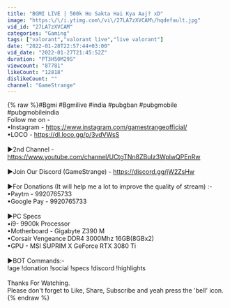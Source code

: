 ```yaml
---
title: "BGMI LIVE | 500k Ho Sakta Hai Kya Aaj? xD"
image: "https:\/\/i.ytimg.com\/vi\/27LA7zXVCAM\/hqdefault.jpg"
vid_id: "27LA7zXVCAM"
categories: "Gaming"
tags: ["valorant","valorant live","live valorant"]
date: "2022-01-28T22:57:44+03:00"
vid_date: "2022-01-27T21:45:52Z"
duration: "PT3H50M29S"
viewcount: "87781"
likeCount: "12818"
dislikeCount: ""
channel: "GameStrange"
---
```

{% raw %}#Bgmi #Bgmilive #india #pubgban #pubgmobile #pubgmobileindia<br />Follow me on -<br />•Instagram - <a rel="nofollow" target="blank" href="https://www.instagram.com/gamestrangeofficial/">https://www.instagram.com/gamestrangeofficial/</a><br />•LOCO - <a rel="nofollow" target="blank" href="https://dl.loco.gg/p/3vdVWsS">https://dl.loco.gg/p/3vdVWsS</a><br /><br />►2nd Channel - <a rel="nofollow" target="blank" href="https://www.youtube.com/channel/UCtgTNn8ZBuIz3WplwQPEnRw">https://www.youtube.com/channel/UCtgTNn8ZBuIz3WplwQPEnRw</a><br /><br />►Join Our Discord (GameStrange) - <a rel="nofollow" target="blank" href="https://discord.gg/jW2ZsHw">https://discord.gg/jW2ZsHw</a><br /><br /> ►For Donations (It will help me a lot to improve the quality of stream) :-<br />•Paytm - 9920765733<br />•Google Pay - 9920765733<br /><br /> ►PC Specs <br />•i9- 9900k Processor<br />•Motherboard - Gigabyte Z390 M<br />•Corsair Vengeance DDR4 3000Mhz 16GB(8GBx2)<br />•GPU - MSI SUPRIM X GeForce RTX 3080 Ti<br /><br /> ►BOT Commands:-<br />!age !donation !social !specs !discord !highlights<br /><br />Thanks For Watching. <br />Please don't forget to Like, Share, Subscribe and yeah press the 'bell' icon.{% endraw %}
